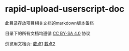 # rapid-upload-userscript-doc

此目录存放项目相关文档的markdown版本备档

目录下的所有文档均遵循 [CC BY-SA 4.0](https://creativecommons.org/licenses/by-sa/4.0/deed.zh) 协议

浏览用文档页: [载点1](https://mengzonefire.code.misakanet.cn/rapid-upload-userscript-doc-v2) [载点2](https://xtsat.github.io/rapid-upload-userscript-doc/)
